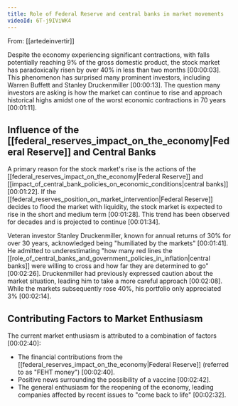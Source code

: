 ```yaml
---
title: Role of Federal Reserve and central banks in market movements
videoId: 6T-j9IViWK4
---
```


From: [[artedeinvertir]] <br/> 

Despite the economy experiencing significant contractions, with falls potentially reaching 9% of the gross domestic product, the stock market has paradoxically risen by over 40% in less than two months <a class="yt-timestamp" data-t="00:00:03">[00:00:03]</a>. This phenomenon has surprised many prominent investors, including Warren Buffett and Stanley Druckenmiller <a class="yt-timestamp" data-t="00:00:13">[00:00:13]</a>. The question many investors are asking is how the market can continue to rise and approach historical highs amidst one of the worst economic contractions in 70 years <a class="yt-timestamp" data-t="00:01:11">[00:01:11]</a>.

## Influence of the [[federal_reserves_impact_on_the_economy|Federal Reserve]] and Central Banks

A primary reason for the stock market's rise is the actions of the [[federal_reserves_impact_on_the_economy|Federal Reserve]] and [[impact_of_central_bank_policies_on_economic_conditions|central banks]] <a class="yt-timestamp" data-t="00:01:22">[00:01:22]</a>.
If the [[federal_reserves_position_on_market_intervention|Federal Reserve]] decides to flood the market with liquidity, the stock market is expected to rise in the short and medium term <a class="yt-timestamp" data-t="00:01:28">[00:01:28]</a>. This trend has been observed for decades and is projected to continue <a class="yt-timestamp" data-t="00:01:34">[00:01:34]</a>.

Veteran investor Stanley Druckenmiller, known for annual returns of 30% for over 30 years, acknowledged being "humiliated by the markets" <a class="yt-timestamp" data-t="00:01:41">[00:01:41]</a>. He admitted to underestimating "how many red lines the [[role_of_central_banks_and_government_policies_in_inflation|central banks]] were willing to cross and how far they are determined to go" <a class="yt-timestamp" data-t="00:02:26">[00:02:26]</a>. Druckenmiller had previously expressed caution about the market situation, leading him to take a more careful approach <a class="yt-timestamp" data-t="00:02:08">[00:02:08]</a>. While the markets subsequently rose 40%, his portfolio only appreciated 3% <a class="yt-timestamp" data-t="00:02:14">[00:02:14]</a>.

## Contributing Factors to Market Enthusiasm

The current market enthusiasm is attributed to a combination of factors <a class="yt-timestamp" data-t="00:02:40">[00:02:40]</a>:
*   The financial contributions from the [[federal_reserves_impact_on_the_economy|Federal Reserve]] (referred to as "FEHT money") <a class="yt-timestamp" data-t="00:02:40">[00:02:40]</a>.
*   Positive news surrounding the possibility of a vaccine <a class="yt-timestamp" data-t="00:02:42">[00:02:42]</a>.
*   The general enthusiasm for the reopening of the economy, leading companies affected by recent issues to "come back to life" <a class="yt-timestamp" data-t="00:02:32">[00:02:32]</a>.